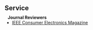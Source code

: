 <h1 id="conference"></h1>

<h2 style="margin: 60px 0px 10px;">Service</h2>

<h4 style="margin:0 10px 0;">Journal Reviewers</h4>

<ul style="margin:0 0 20px;">
  <li><a href="https://ctsoc.ieee.org/publications/ieee-consumer-electronics-magazine.html"><autocolor>IEEE Consumer Electronics Magazine</autocolor></a></li>
</ul>
